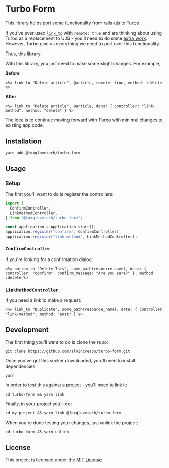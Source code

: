 # Turbo Form

This library helps port some functionality from [rails-ujs](https://github.com/rails/rails/commit/ad3a47759e67a411f3534309cdd704f12f6930a7) to [Turbo](https://turbo.hotwired.dev/).

If you've ever used [`link_to`](https://guides.rubyonrails.org/working_with_javascript_in_rails.html#link-to) with `remote: true` and are thinking about using Turbo as a replacement to UJS - you'll need to do some [extra work](https://github.com/hotwired/turbo-rails/blob/main/UPGRADING.md). However, Turbo give us everything we need to port over this functionality.

Thus, this library.

With this library, you just need to make some slight changes. For example,

**Before**

```erb
<%= link_to "Delete article", @article, remote: true, method: :delete %>
```

**After**

```erb
<%= link_to "Delete article", @article, data: { controller: "link-method", method: "delete" } %>
```

The idea is to continue moving forward with Turbo with minimal changes to existing app code.

## Installation

```
yarn add @foxglovetech/turbo-form
```

## Usage

### Setup

The first you'll want to do is register the controllers:

```javascript
import {
  ConfirmController,
  LinkMethodController,
} from "@foxglovetech/turbo-form";

const application = Application.start();
application.register("confirm", ConfirmController);
application.register("link-method", LinkMethodController);
```

### `ConfirmController`

If you're looking for a confirmation dialog:

```erb
<%= button_to "Delete This", some_path(resource_name), data: { controller: "confirm", confirm_message: "Are you sure?" }, method: :delete %>
```

### `LinkMethodController`

If you need a link to make a request:

```erb
<%= link_to "Duplicate", some_path(resource_name), data: { controller: "link-method", method: "post" } %>
```

## Development

The first thing you'll want to do is clone the repo:

```
git clone https://github.com/alvincrespo/turbo-form.git
```

Once you've got this sucker downloaded, you'll need to install dependencies:

```
yarn
```

In order to test this against a project - you'll need to link it:

```
cd turbo-form && yarn link
```

Finally, in your project you'll do:

```
cd my-project && yarn link @foxglovetech/turbo-form
```

When you're done testing your changes, just unlink the project:

```
cd turbo-form && yarn unlink
```

## License

This project is licensed under the [MIT License](./LICENSE)
